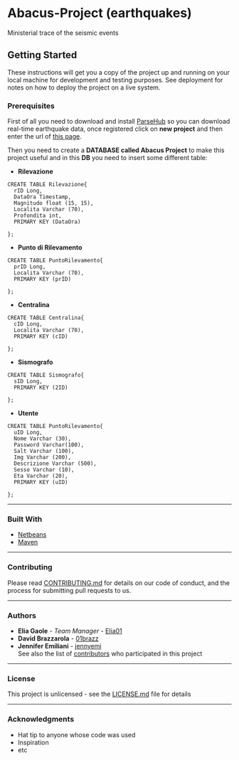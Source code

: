 # Abacus-Project (earthquakes)
Ministerial trace of the seismic events

## Getting Started
These instructions will get you a copy of the project up and running on your local machine for development and testing purposes. See deployment for notes on how to deploy the project on a live system.

### Prerequisites
First of all you need to download and install [ParseHub](https://parsehub.com/quickstart) so you can download real-time earthquake data, once registered click on **new project** and then enter the url of [this page](http://terremoti.ingv.it/events?starttime=2020-04-20+00%3A00%3A00&endtime=2020-04-27+23%3A59%3A59&last_nd=7&minmag=2&maxmag=10&mindepth=-10&maxdepth=1000&minlat=-90&maxlat=90&minlon=-180&maxlon=180&minversion=100&limit=30&orderby=ot-desc&tdmt_flag=-1&lat=0&lon=0&maxradiuskm=-1&wheretype=area). 

Then you need to create a **DATABASE called Abacus Project** to make this project useful and in this **DB** you need to insert some different table:

* **Rilevazione**

```
CREATE TABLE Rilevazione{
  rID Long,
  DataOra Timestamp,
  Magnitudo float (15, 15),
  Localita Varchar (70),
  Profondita int,
  PRIMARY KEY (DataOra)
    
};
```

* **Punto di Rilevamento**

```
CREATE TABLE PuntoRilevamento{
  prID Long,
  Localita Varchar (70),
  PRIMARY KEY (prID)
    
};
```

* **Centralina**

```
CREATE TABLE Centralina{
  cID Long,
  Localita Varchar (70),
  PRIMARY KEY (cID)
    
};
```

* **Sismografo**

```
CREATE TABLE Sismografo{
  sID Long,
  PRIMARY KEY (2ID)
    
};
```

* **Utente**

```
CREATE TABLE PuntoRilevamento{
  uID Long,
  Nome Varchar (30),
  Password Varchar(100),
  Salt Varchar (100),
  Img Varchar (200),
  Descrizione Varchar (500),
  Sesso Varchar (10),
  Eta Varchar (20),
  PRIMARY KEY (uID)
    
};
```

---
### Built With
* [Netbeans](https://netbeans.org/)
* [Maven](https://maven.apache.org/)

---
### Contributing
Please read [CONTRIBUTING.md](https://github.com/Elia01/Abacus-Project/blob/master/CONTRIBUTING.md) for details on our code of conduct, and the process for submitting pull requests to us.

---
### Authors
* **Elia Gaole** - *Team Manager* - [Elia01](https://github.com/Elia01)
* **David Brazzarola** - [01brazz](https://github.com/01brazz)
* **Jennifer Emiliani** - [jennyemi](https://github.com/jennyemi)  
See also the list of [contributors](https://github.com/Elia01/Abacus-Project/graphs/contributors) who participated in this project

---
### License
This project is unlicensed - see the [LICENSE.md](https://github.com/Elia01/Abacus-Project/blob/master/LICENSE) file for details

---
### Acknowledgments
* Hat tip to anyone whose code was used
* Inspiration
* etc
